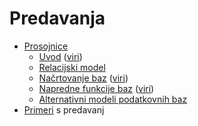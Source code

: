 # Predavanja

* [Prosojnice](prosojnice)
  - [Uvod](https://jaanos.github.io/OPB/predavanja/prosojnice/01-uvod.html) ([viri](https://github.com/jaanos/OPB/tree/master/predavanja/prosojnice/01-uvod/))
  - [Relacijski model](https://jaanos.github.io/OPB/predavanja/prosojnice/02-relacijski-model.html)
  - [Načrtovanje baz](https://jaanos.github.io/OPB/predavanja/prosojnice/03-nacrtovanje-baz.html) ([viri](https://github.com/jaanos/OPB/tree/master/predavanja/prosojnice/03-nacrtovanje-baz/))
  - [Napredne funkcije baz](https://jaanos.github.io/OPB/predavanja/prosojnice/04-napredne-funkcije-baz.html) ([viri](https://github.com/jaanos/OPB/tree/master/predavanja/prosojnice/04-napredne-funkcije-baz/))
  - [Alternativni modeli podatkovnih baz](https://jaanos.github.io/OPB/predavanja/prosojnice/05-alternativni-modeli-podatkovnih-baz.html)
* [Primeri](https://github.com/jaanos/OPB/tree/master/predavanja/primeri) s predavanj
